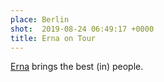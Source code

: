 ```yaml
---
place: Berlin
shot:  2019-08-24 06:49:17 +0000
title: Erna on Tour
---
```


[Erna](https://www.reformhausontour.de/ueber-uns/) brings the best (in) people.
